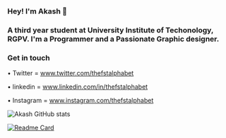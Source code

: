 ### Hey! I'm Akash 👋
### A third year student at University Institute of Techonology, RGPV. I'm a Programmer and a Passionate Graphic designer.

### Get in touch

• Twitter = www.twitter.com/thefstalphabet

• linkedin = www.linkedin.com/in/thefstalphabet

• Instagram =  www.instagram.com/thefstalphabet


![Akash GitHub stats](https://github-readme-stats.vercel.app/api?username=thefstalphabet&show_icons=true)


[![Readme Card](https://github-readme-stats.vercel.app/api/pin/?username=thefstalphabet&repo=github-readme-stats)](https://github.com/thefstalphabet/github-readme-stats)





